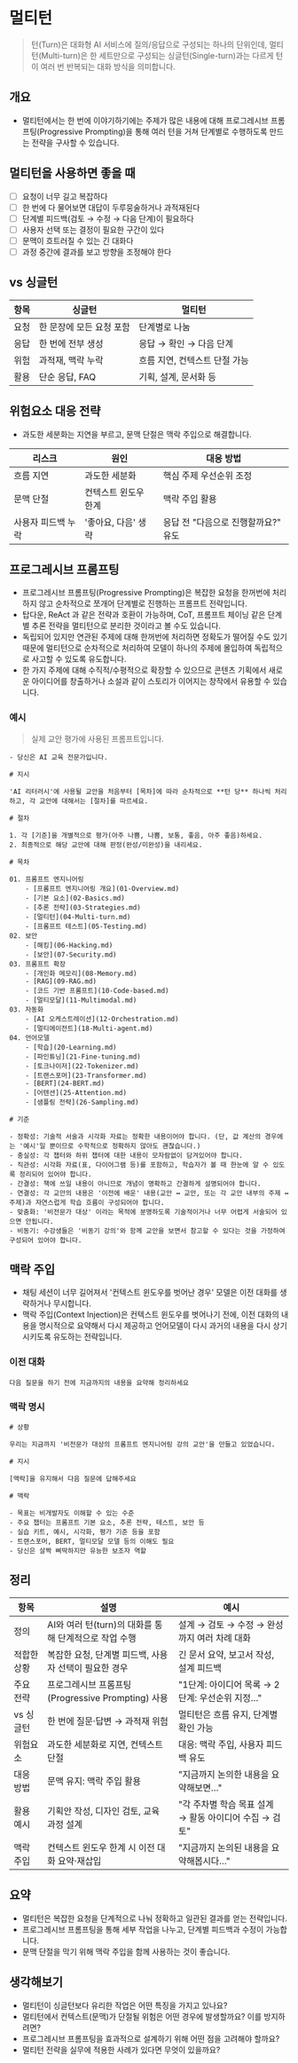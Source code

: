 # 멀티턴

> 턴(Turn)은 대화형 AI 서비스에 질의/응답으로 구성되는 하나의 단위인데, 멀티턴(Multi-turn)은 한 세트만으로 구성되는 싱글턴(Single-turn)과는 다르게 턴이 여러 번 반복되는 대화 방식을 의미합니다.

## 개요

- 멀티턴에서는 한 번에 이야기하기에는 주제가 많은 내용에 대해 프로그레시브 프롬프팅(Progressive Prompting)을 통해 여러 턴을 거쳐 단계별로 수행하도록 만드는 전략을 구사할 수 있습니다.

## 멀티턴을 사용하면 좋을 때

- [ ] 요청이 너무 길고 복잡하다
- [ ] 한 번에 다 물어보면 대답이 두루뭉술하거나 과적재된다
- [ ] 단계별 피드백(검토 → 수정 → 다음 단계)이 필요하다
- [ ] 사용자 선택 또는 결정이 필요한 구간이 있다
- [ ] 문맥이 흐트러질 수 있는 긴 대화다
- [ ] 과정 중간에 결과를 보고 방향을 조정해야 한다

## vs 싱글턴

| 항목 | 싱글턴 | 멀티턴 |
| --- | --- | --- |
| 요청 | 한 문장에 모든 요청 포함 | 단계별로 나눔 |
| 응답 | 한 번에 전부 생성 | 응답 → 확인 → 다음 단계 |
| 위험 | 과적재, 맥락 누락 | 흐름 지연, 컨텍스트 단절 가능 |
| 활용 | 단순 응답, FAQ | 기획, 설계, 문서화 등 |

## 위험요소 대응 전략

- 과도한 세분화는 지연을 부르고, 문맥 단절은 맥락 주입으로 해결합니다.

| 리스크 | 원인 | 대응 방법 |
|--------|------|------------|
| 흐름 지연 | 과도한 세분화 | 핵심 주제 우선순위 조정 |
| 문맥 단절 | 컨텍스트 윈도우 한계 | 맥락 주입 활용 |
| 사용자 피드백 누락 | '좋아요, 다음' 생략 | 응답 전 "다음으로 진행할까요?" 유도 |

## 프로그레시브 프롬프팅

- 프로그레시브 프롬프팅(Progressive Prompting)은 복잡한 요청을 한꺼번에 처리하지 않고 순차적으로 쪼개어 단계별로 진행하는 프롬프트 전략입니다.
- 탑다운, ReAct 과 같은 전략과 호환이 가능하며, CoT, 프롬프트 체이닝 같은 단계별 추론 전략을 멀티턴으로 분리한 것이라고 볼 수도 있습니다. 
- 독립되어 있지만 연관된 주제에 대해 한꺼번에 처리하면 정확도가 떨어질 수도 있기 때문에 멀티턴으로 순차적으로 처리하여 모델이 하나의 주제에 몰입하여 독립적으로 사고할 수 있도록 유도합니다.
- 한 가지 주제에 대해 수직적/수평적으로 확장할 수 있으므로 콘텐츠 기획에서 새로운 아이디어를 창출하거나 소설과 같이 스토리가 이어지는 창작에서 유용할 수 있습니다.

### 예시

> 실제 교안 평가에 사용된 프롬프트입니다.

```
- 당신은 AI 교육 전문가입니다.

# 지시

'AI 리터러시'에 사용될 교안을 처음부터 [목차]에 따라 순차적으로 **턴 당** 하나씩 처리하고, 각 교안에 대해서는 [절차]를 따르세요.

# 절차

1. 각 [기준]을 개별적으로 평가(아주 나쁨, 나쁨, 보통, 좋음, 아주 좋음)하세요.
2. 최종적으로 해당 교안에 대해 판정(완성/미완성)을 내리세요.

# 목차

01. 프롬프트 엔지니어링
    - [프롬프트 엔지니어링 개요](01-Overview.md)
    - [기본 요소](02-Basics.md)
    - [추론 전략](03-Strategies.md)
    - [멀티턴](04-Multi-turn.md)
    - [프롬프트 테스트](05-Testing.md)
02. 보안
    - [해킹](06-Hacking.md)
    - [보안](07-Security.md)
03. 프롬프트 확장
    - [개인화 메모리](08-Memory.md)
    - [RAG](09-RAG.md)
    - [코드 기반 프롬프트](10-Code-based.md)
    - [멀티모달](11-Multimodal.md)
03. 자동화
    - [AI 오케스트레이션](12-Orchestration.md)
    - [멀티에이전트](18-Multi-agent.md)
04. 언어모델
    - [학습](20-Learning.md)
    - [파인튜닝](21-Fine-tuning.md)
    - [토크나이저](22-Tokenizer.md)
    - [트랜스포머](23-Transformer.md)
    - [BERT](24-BERT.md)
    - [어텐션](25-Attention.md)
    - [샘플링 전략](26-Sampling.md)

# 기준

- 정확성: 기술적 서술과 시각화 자료는 정확한 내용이어야 합니다. (단, 값 계산의 경우에는 '예시'일 뿐이므로 수학적으로 정확하지 않아도 괜찮습니다.)
- 충실성: 각 챕터와 하위 챕터에 대한 내용이 모자람없이 담겨있어야 합니다.
- 직관성: 시각화 자료(표, 다이어그램 등)를 포함하고, 학습자가 볼 때 한눈에 알 수 있도록 정리되어 있어야 합니다.
- 간결성: 책에 쓰일 내용이 아니므로 개념이 명확하고 간결하게 설명되어야 합니다.
- 연결성: 각 교안의 내용은 '이전에 배운' 내용(교안 ↔ 교안, 또는 각 교안 내부의 주제 ↔ 주제)과 자연스럽게 학습 흐름이 구성되어야 합니다.
- 맞춤화: '비전문가 대상' 이라는 목적에 분명하도록 기술적이거나 너무 어렵게 서술되어 있으면 안됩니다.
- 비동기: 수강생들은 '비동기 강의'와 함께 교안을 보면서 참고할 수 있다는 것을 가정하여 구성되어 있어야 합니다.
```

## 맥락 주입

- 채팅 세션이 너무 길어져서 '컨텍스트 윈도우를 벗어난 경우' 모델은 이전 대화를 생략하거나 무시합니다. 
- 맥락 주입(Context Injection)은 컨텍스트 윈도우를 벗어나기 전에, 이전 대화의 내용을 명시적으로 요약해서 다시 제공하고 언어모델이 다시 과거의 내용을 다시 상기시키도록 유도하는 전략입니다.

### 이전 대화

```
다음 질문을 하기 전에 지금까지의 내용을 요약해 정리하세요
```

### 맥락 명시

```
# 상황

우리는 지금까지 '비전문가 대상의 프롬프트 엔지니어링 강의 교안'을 만들고 있었습니다. 

# 지시

[맥락]을 유지해서 다음 질문에 답해주세요

# 맥락

- 목표는 비개발자도 이해할 수 있는 수준
- 주요 챕터는 프롬프트 기본 요소, 추론 전략, 테스트, 보안 등
- 실습 키트, 예시, 시각화, 평가 기준 등을 포함
- 트랜스포머, BERT, 멀티모달 모델 등의 이해도 필요
- 당신은 살짝 삐딱하지만 유능한 보조자 역할
```

## 정리

| 항목 | 설명 | 예시 |
| --- | --- | --- |
| 정의 | AI와 여러 턴(turn)의 대화를 통해 단계적으로 작업 수행 | 설계 → 검토 → 수정 → 완성까지 여러 차례 대화 |
| 적합한 상황 | 복잡한 요청, 단계별 피드백, 사용자 선택이 필요한 경우 | 긴 문서 요약, 보고서 작성, 설계 피드백 |
| 주요 전략 | 프로그레시브 프롬프팅 (Progressive Prompting) 사용 | "1단계: 아이디어 목록 → 2단계: 우선순위 지정…" |
| vs 싱글턴 | 한 번에 질문·답변 → 과적재 위험 | 멀티턴은 흐름 유지, 단계별 확인 가능 |
| 위험요소 | 과도한 세분화로 지연, 컨텍스트 단절 | 대응: 맥락 주입, 사용자 피드백 유도 |
| 대응 방법 | 문맥 유지: 맥락 주입 활용 | "지금까지 논의한 내용을 요약해보면…" |
| 활용 예시 | 기획안 작성, 디자인 검토, 교육 과정 설계 | "각 주차별 학습 목표 설계 → 활동 아이디어 수집 → 검토" |
| 맥락 주입 | 컨텍스트 윈도우 한계 시 이전 대화 요약·재삽입 | "지금까지 논의된 내용을 요약해봅시다…" |

## 요약

- 멀티턴은 복잡한 요청을 단계적으로 나눠 정확하고 일관된 결과를 얻는 전략입니다.
- 프로그레시브 프롬프팅을 통해 세부 작업을 나누고, 단계별 피드백과 수정이 가능합니다.
- 문맥 단절을 막기 위해 맥락 주입을 함께 사용하는 것이 좋습니다.

## 생각해보기

- 멀티턴이 싱글턴보다 유리한 작업은 어떤 특징을 가지고 있나요?
- 멀티턴에서 컨텍스트(문맥)가 단절될 위험은 어떤 경우에 발생할까요? 이를 방지하려면?
- 프로그레시브 프롬프팅을 효과적으로 설계하기 위해 어떤 점을 고려해야 할까요?
- 멀티턴 전략을 실무에 적용한 사례가 있다면 무엇이 있을까요?
